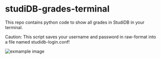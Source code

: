 # studiDB-grades-terminal
This repo contains python code to show all grades in StudiDB in your terminal.

Caution:
This script saves your username and password in raw-format into a file named studidb-login.conf!

![exmample image](https://github.com/qw3rtz3r/studiDB-grades-terminal/blob/main/blanked-example.png?raw=true)
